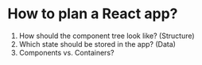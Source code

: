 # How to plan a React app?

1. How should the component tree look like? (Structure)
2. Which state should be stored in the app? (Data)
3. Components vs. Containers?

